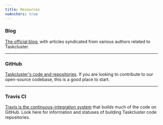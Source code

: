 ```yaml
---
title: Resources
noAnchors: true
---
```


### <span className="glyphicon glyphicon-list-alt" aria-hidden="true"></span> Blog

[The official blog](http://planet.mozilla.org/taskcluster), with articles syndicated from various authors related to Taskcluster.

---

### <span className="glyphicon glyphicon-random" aria-hidden="true"></span> GitHub

[Taskcluster's code and repositories](https://github.com/taskcluster). If you are looking to contribute to our open-source codebase, this is a good place to start.

---

### <span className="glyphicon glyphicon-compressed" aria-hidden="true"></span> Travis CI

[Travis is the continuous-integration system](https://travis-ci.org/taskcluster) that builds much of the code on GitHub. Look here for information and statuses
of building Taskcluster code repositories.
